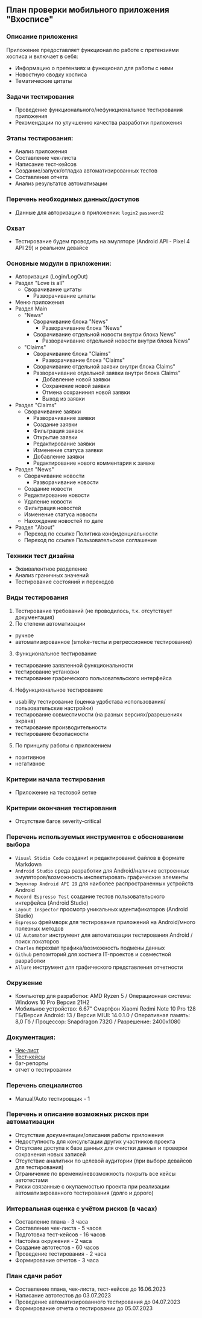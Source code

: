 ## План проверки мобильного приложения "Вхосписе"

### Описание приложения

Приложение предоставляет функционал по работе с претензиями хосписа и включает в себя:

- Информацию о претензиях и функционал для работы с ними
- Новостную сводку хосписа
- Тематические цитаты

### Задачи тестирования

- Проведение функционального/нефункциональное тестирования приложения
- Рекомендации по улучшению качества разработки приложения

### Этапы тестирования:
- Анализ приложения
- Составление чек-листа
- Написание тест-кейсов
- Создание/запуск/отладка автоматизированных тестов
- Составление отчета
- Анализ результатов автоматизации

### Перечень необходимых данных/доступов
- Данные для авторизации в приложении:
`login2`
`password2`

### Охват
- Тестирование будем проводить на эмуляторе (Android API - Pixel 4 API 29) и реальном девайсе

### Основные модули в приложении:
- Авторизация (Login/LogOut)
- Раздел "Love is all"
  - Сворачивание цитаты
	- Разворачивание цитаты
- Меню приложения
- Раздел Main
  - "News"
	  - Сворачивание блока "News"
		- Разворачивание блока "News"
	  - Сворачивание отдельной новости внутри блока News"
		- Разворачивание отдельной новости внутри блока News"
  - "Claims"
	  - Сворачивание блока "Claims"
		- Разворачивание блока "Claims"
	  - Сворачивание отдельной заявки внутри блока Claims"
	  - Разворачивание отдельной заявки внутри блока Claims"
		- Добавление новой заявки
		- Сохранение новой заявки
		- Отмена сохраниния новой заявки
		- Выход из заявки
- Раздел "Claims"
  - Сворачивание заявки
	- Разворачивание заявки
	- Создание заявки
	- Фильтрация заявок
	- Открытие заявки
	- Редактирование заявки
	- Изменение статуса заявки
	- Добавление заявки
	- Редактирование нового комментария к заявке
- Раздел "News"
  - Сворачивание новости
	- Разворачивание новости
  - Создание новости
  - Редактирование новости
  - Удаление новости
  - Фильтрация новостей
  - Изменение статуса новости
  - Нахождение новостей по дате
- Раздел "About"
  - Переход по ссылке Политика конфиденциальности
  - Переход по ссылке Пользовательское соглашение

### Техники тест дизайна
- Эквивалентное разделение
- Анализ граничных значений
- Тестирование состояний и переходов

### Виды тестирования

1. Тестирование требований (не проводилось, т.к. отсутствует документация)
2. По степени автоматизации
- ручное
- автоматизированное (smoke-тесты и регрессионное тестирование)
3. Функциональное тестирование
- тестирование заявленной функциональности
- тестирование установки
- тестирование графического пользовательского интерфейса
4. Нефункциональное тестирование
- usability тестирование (оценка удобстава использования/пользовательские настройки)
- тестирование совместимости (на разных версиях/разрешениях экрана)
- тестирование производительности
- тестирование безопасности
5. По принципу работы с приложением
- позитивное
- негативное

### Критерии начала тестирования
- Приложение на тестовой ветке

### Критерии окончания тестирования
- Отсутствие багов severity-critical

### Перечень используемых инструментов с обоснованием выбора
- `Visual Stidio Code` созданиt и редактированиt файлов в формате Markdown
- `Android Studio` среда разработки для Android/наличие встроенных эмуляторов/возможность инспектировать графические элементы
- `Эмулятор Android API 29` для наиболее распространенных устройств Android
- `Record Espresso Test` создание тестов пользовательского интерфейса (Android Studio)
- `Layout Inspector` просмотр уникальных идентификаторов (Android Studio)
- `Espresso` фреймворк для тестирования приложений на Android/много полезных методов
- `UI Automator` инструмент для автоматизации тестирования Android / поиск локаторов
- `Charles` перехват трафика/возможность подмены данных
- `Github` репозиторий для хостинга IT-проектов и совместной разработки
- `Allure` инструмент для графического представления отчетности

### Окружение
- Компьютер для разработки: AMD Ryzen 5 / Операционная система: Windows 10 Pro Версия 21H2
- Мобильное устройство: 6.67" Смартфон Xiaomi Redmi Note 10 Pro 128 ГБ/Версия Android: 13 / Версия MIUI: 14.0.1.0 / Оперативная память: 8,0 Гб / Процессор: Snapdragon 732G / Разрешение: 2400x1080

### Документация:
- [Чек-лист](https://docs.google.com/spreadsheets/d/1n8drndLZfLUC6JWZItOuXtQUB-e9XyBoIkpHJEDPSeQ/edit?usp=sharing)
- [Тест-кейсы](https://docs.google.com/spreadsheets/d/16TlvZ9rxXIExzIDt-xk3M38z6HTEGuZlMSVt3jiFWSo/edit?usp=sharing)
- баг-репорты
- отчет о тестировании

### Перечень специалистов
- Manual/Auto тестировщик - 1

### Перечень и описание возможных рисков при автоматизации
- Отсутствие документации/описания работы приложения
- Недоступность для консультации других участников проекта
- Отсутсвие доступа к базе данных для очистки данных и проверки сохранения новых записей
- Отсутствие аналитики по целевой аудитории (при выборе девайсов для тестирования)
- Ограничение по времени/невозможность покрыть все кейсы автотестами
- Риски связанные с окупаемостью проекта при реализации автоматизированного тестирования (долго и дорого)

### Интервальная оценка с учётом рисков (в часах)
- Составление плана - 3 часа
- Составление чек-листа - 5 часов
- Подготовка тест-кейсов - 16 часов
- Настойка окружения - 2 часа
- Создание автотестов - 60 часов
- Проведение тестирования - 2 часа
- Формирование отчетов - 3 часа

### План сдачи работ
- Составление плана, чек-листа, тест-кейсов до 16.06.2023
- Написание автотестов до 03.07.2023
- Проведение автоматизированного тестирования до 04.07.2023
- Формирование отчета о тестировании до 05.07.2023